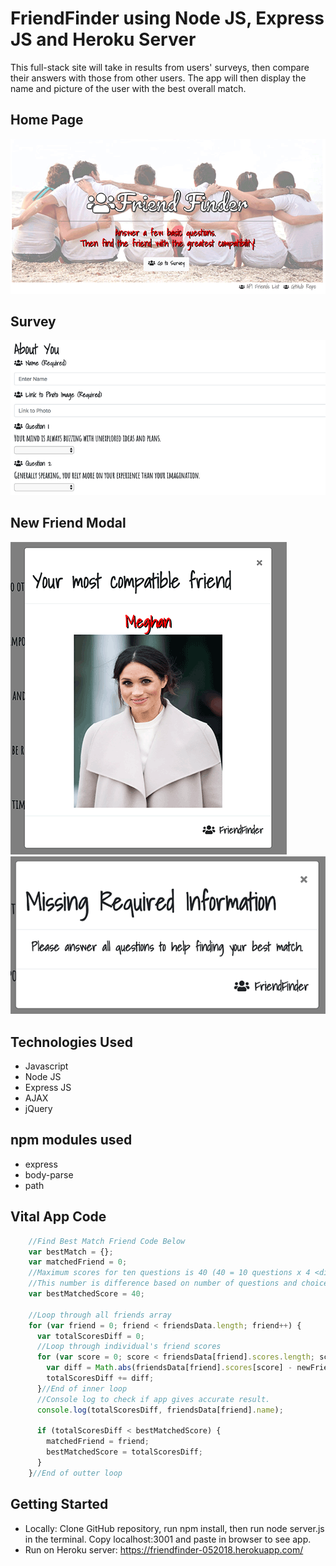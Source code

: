 # FriendFinder using Node JS, Express JS and Heroku Server
This full-stack site will take in results from users' surveys, then compare their answers with those from other users. The app will then display the name and picture of the user with the best overall match. 
## Home Page
![Image of Home Page](https://github.com/rnguyen05/FriendFinder/blob/master/screenshots/homepage.png?raw=true)
## Survey
![Image of Survey](https://github.com/rnguyen05/FriendFinder/blob/master/screenshots/survey.png?raw=true)

## New Friend Modal
![Image of New Friend](https://github.com/rnguyen05/FriendFinder/blob/master/screenshots/newfriend.png?raw=true)
![Image of Missing Required Informaiton](https://github.com/rnguyen05/FriendFinder/blob/master/screenshots/missingrequiredinformation.png?raw=true)

## Technologies Used
* Javascript
* Node JS
* Express JS
* AJAX
* jQuery

## npm modules used
* express
* body-parse
* path

## Vital App Code
```javascript
    //Find Best Match Friend Code Below
    var bestMatch = {};
    var matchedFriend = 0;
    //Maximum scores for ten questions is 40 (40 = 10 questions x 4 <different between 5 and 1 choices>). 
    //This number is difference based on number of questions and choices of answers
    var bestMatchedScore = 40;

    //Loop through all friends array
    for (var friend = 0; friend < friendsData.length; friend++) {
      var totalScoresDiff = 0;
      //Loop through individual's friend scores
      for (var score = 0; score < friendsData[friend].scores.length; score++) {
        var diff = Math.abs(friendsData[friend].scores[score] - newFriend.scores[score]);
        totalScoresDiff += diff;
      }//End of inner loop
      //Console log to check if app gives accurate result.
      console.log(totalScoresDiff, friendsData[friend].name);
      
      if (totalScoresDiff < bestMatchedScore) {
        matchedFriend = friend;
        bestMatchedScore = totalScoresDiff;
      }
    }//End of outter loop
```

## Getting Started
* Locally: Clone GitHub repository, run npm install, then run node server.js in the terminal. Copy localhost:3001 and paste in browser to see app.
* Run on Heroku server: https://friendfinder-052018.herokuapp.com/

